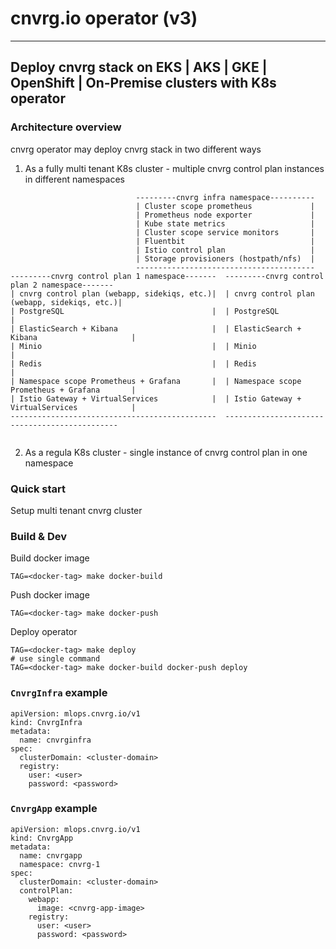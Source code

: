 # cnvrg.io operator (v3)
---
## Deploy cnvrg stack on EKS | AKS | GKE | OpenShift | On-Premise clusters with K8s operator

### Architecture overview 
cnvrg operator may deploy cnvrg stack in two different ways
1. As a fully multi tenant K8s cluster - multiple cnvrg control plan instances in different namespaces
```shell
                            ---------cnvrg infra namespace----------
                            | Cluster scope prometheus             |
                            | Prometheus node exporter             |
                            | Kube state metrics                   |
                            | Cluster scope service monitors       |     
                            | Fluentbit                            |
                            | Istio control plan                   |
                            | Storage provisioners (hostpath/nfs)  |
                            ----------------------------------------           
---------cnvrg control plan 1 namespace-------  ---------cnvrg control plan 2 namespace-------
| cnvrg control plan (webapp, sidekiqs, etc.)|  | cnvrg control plan (webapp, sidekiqs, etc.)|
| PostgreSQL                                 |  | PostgreSQL                                 |
| ElasticSearch + Kibana                     |  | ElasticSearch + Kibana                     |
| Minio                                      |  | Minio                                      |
| Redis                                      |  | Redis                                      |
| Namespace scope Prometheus + Grafana       |  | Namespace scope Prometheus + Grafana       |
| Istio Gateway + VirtualServices            |  | Istio Gateway + VirtualServices            |
----------------------------------------------  ----------------------------------------------
                    
```


2. As a regula K8s cluster - single instance of cnvrg control plan in one namespace  

### Quick start
Setup multi tenant cnvrg cluster




### Build & Dev
Build docker image 
```
TAG=<docker-tag> make docker-build 
```
Push docker image
```
TAG=<docker-tag> make docker-push
```
Deploy operator
```
TAG=<docker-tag> make deploy
# use single command 
TAG=<docker-tag> make docker-build docker-push deploy
```

### `CnvrgInfra` example 
```shell
apiVersion: mlops.cnvrg.io/v1
kind: CnvrgInfra
metadata:
  name: cnvrginfra
spec:
  clusterDomain: <cluster-domain>
  registry:
    user: <user>
    password: <password>
```

### `CnvrgApp` example
```shell
apiVersion: mlops.cnvrg.io/v1
kind: CnvrgApp
metadata:
  name: cnvrgapp
  namespace: cnvrg-1
spec:
  clusterDomain: <cluster-domain>
  controlPlan:
    webapp:
      image: <cnvrg-app-image> 
    registry:
      user: <user>
      password: <password>
```